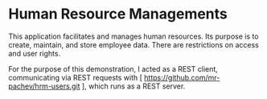 # Human Resource Managements
This application facilitates and manages human resources. Its purpose is to create, maintain, and store employee data. There are restrictions on access and user rights.

For the purpose of this demonstration, I acted as a REST client, communicating via REST requests with [ https://github.com/mr-pachev/hrm-users.git ], which runs as a REST server.
